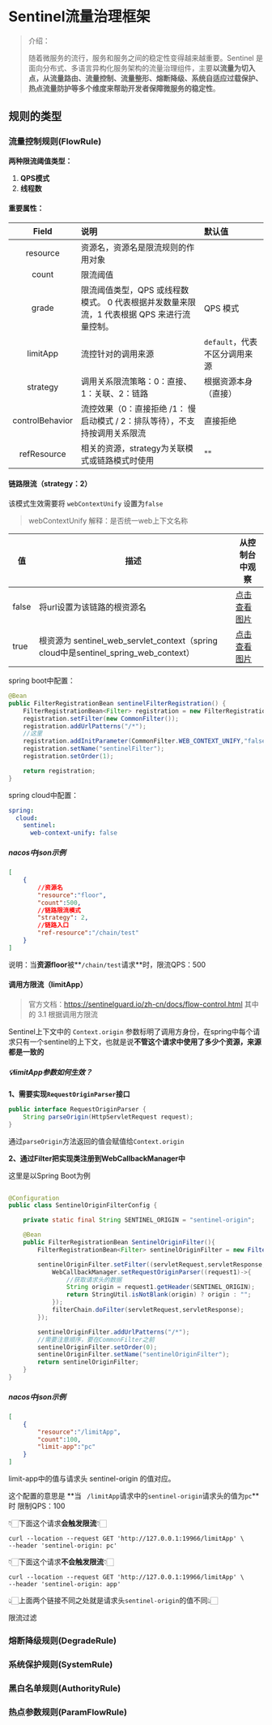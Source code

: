 # Sentinel流量治理框架

> 介绍：
>
> 随着微服务的流行，服务和服务之间的稳定性变得越来越重要。Sentinel 是面向分布式、多语言异构化服务架构的流量治理组件，主要**以流量为切入点，从流量路由、流量控制、流量整形、熔断降级、系统自适应过载保护、热点流量防护等多个维度来帮助开发者保障微服务的稳定性**。



## 规则的类型

### 流量控制规则(FlowRule)

**两种限流阈值类型：**

1. **QPS模式**
2. **线程数**

#### 重要属性：

|      Field      | 说明                                                         | 默认值                        |
| :-------------: | :----------------------------------------------------------- | :---------------------------- |
|    resource     | 资源名，资源名是限流规则的作用对象                           |                               |
|      count      | 限流阈值                                                     |                               |
|      grade      | 限流阈值类型，QPS 或线程数模式。 0 代表根据并发数量来限流，1 代表根据 QPS 来进行流量控制。 | QPS 模式                      |
|    limitApp     | 流控针对的调用来源                                           | `default`，代表不区分调用来源 |
|    strategy     | 调用关系限流策略：0：直接、1：关联、2：链路                  | 根据资源本身（直接）          |
| controlBehavior | 流控效果（0：直接拒绝 /1： 慢启动模式 / 2：排队等待），不支持按调用关系限流 | 直接拒绝                      |
|   refResource   | 相关的资源，strategy为关联模式或链路模式时使用               | ""                            |

#### 



#### 链路限流（strategy：2）

该模式生效需要将 `webContextUnify` 设置为`false`

> webContextUnify 解释：是否统一web上下文名称

| 值    | 描述                                                         | 从控制台中观察                                     |
| ----- | ------------------------------------------------------------ | -------------------------------------------------- |
| false | 将url设置为该链路的根资源名                                  | [点击查看图片](./images/webContextUnify-false.png) |
| true  | 根资源为 sentinel_web_servlet_context（spring cloud中是sentinel_spring_web_context） | [点击查看图片](./images/webContextUnify-true.png)  |

spring boot中配置：

```java
@Bean
public FilterRegistrationBean sentinelFilterRegistration() {
    FilterRegistrationBean<Filter> registration = new FilterRegistrationBean<>();
    registration.setFilter(new CommonFilter());
    registration.addUrlPatterns("/*");
    //这里
    registration.addInitParameter(CommonFilter.WEB_CONTEXT_UNIFY,"false");
    registration.setName("sentinelFilter");
    registration.setOrder(1);

    return registration;
}
```

spring cloud中配置：

```yaml
spring:
  cloud:
    sentinel:
      web-context-unify: false
```

##### nacos中json示例

```json
[
    {
        //资源名
        "resource":"floor",
        "count":500,
        //链路限流模式
        "strategy": 2,
        //链路入口
        "ref-resource":"/chain/test"
    }
]
```

说明：当**资源floor**被**`/chain/test`请求**时，限流QPS：500



#### 调用方限流（limitApp）

> 官方文档：https://sentinelguard.io/zh-cn/docs/flow-control.html 其中的 3.1 根据调用方限流

Sentinel上下文中的 `Context.origin` 参数标明了调用方身份，在spring中每个请求只有一个sentinel的上下文，也就是说**不管这个请求中使用了多少个资源，来源都是一致的**



##### 💡limitApp参数如何生效？

**1、需要实现`RequestOriginParser`接口**

```java
public interface RequestOriginParser {
    String parseOrigin(HttpServletRequest request);
}
```

通过`parseOrigin`方法返回的值会赋值给`Context.origin`

**2、通过Filter把实现类注册到WebCallbackManager中**

这里是以Spring Boot为例

```java

@Configuration
public class SentinelOriginFilterConfig {

    private static final String SENTINEL_ORIGIN = "sentinel-origin";

    @Bean
    public FilterRegistrationBean SentinelOriginFilter(){
        FilterRegistrationBean<Filter> sentinelOriginFilter = new FilterRegistrationBean();

        sentinelOriginFilter.setFilter((servletRequest,servletResponse,filterChain)->{
            WebCallbackManager.setRequestOriginParser((request1)->{
                //获取请求头的数据
                String origin = request1.getHeader(SENTINEL_ORIGIN);
                return StringUtil.isNotBlank(origin) ? origin : "";
            });
            filterChain.doFilter(servletRequest,servletResponse);
        });

        sentinelOriginFilter.addUrlPatterns("/*");
        //需要注意顺序，要在CommonFilter之前
        sentinelOriginFilter.setOrder(0);
        sentinelOriginFilter.setName("sentinelOriginFilter");
        return sentinelOriginFilter;
    }
}
```



##### nacos中json示例

```json
[
    {
        "resource":"/limitApp",
        "count":100,
        "limit-app":"pc"
    }
]
```

limit-app中的值与请求头 sentinel-origin 的值对应。

这个配置的意思是 **当 ` /limitApp`请求中的`sentinel-origin`请求头的值为`pc`**时 限制QPS：100



👇🏻下面这个请求**会触发限流**👇🏻

```shell
curl --location --request GET 'http://127.0.0.1:19966/limitApp' \
--header 'sentinel-origin: pc'
```

👇🏻下面这个请求**不会触发限流**👇🏻

```shell
curl --location --request GET 'http://127.0.0.1:19966/limitApp' \
--header 'sentinel-origin: app'
```

👆🏻上面两个链接不同之处就是请求头`sentinel-origin`的值不同👆🏻





限流过滤



### 熔断降级规则(DegradeRule)



### 系统保护规则(SystemRule)



### 黑白名单规则(AuthorityRule)



### 热点参数规则(ParamFlowRule)

